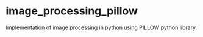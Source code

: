 # image_processing_pillow
Implementation of image processing in python using PILLOW python library.
